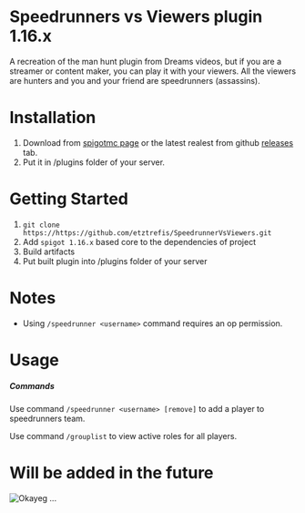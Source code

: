 # Speedrunners vs Viewers plugin 1.16.x

A recreation of the man hunt plugin from Dreams videos, but if you are a streamer or content maker,
    you can play it with your viewers. All the viewers are hunters and you and your friend are 
    speedrunners (assassins).

# Installation 

1. Download from [spigotmc page](https://www.spigotmc.org/resources/speedrunners-vs-viewers.86819/) or the latest realest from github [releases](https://github.com/etztrefis/SpeedrunnerVsViewers/releases) tab.
2. Put it in /plugins folder of your server.

# Getting Started

1. `git clone https://https://github.com/etztrefis/SpeedrunnerVsViewers.git`
2. Add `spigot 1.16.x` based core to the dependencies of project
3. Build artifacts 
4. Put built plugin into /plugins folder of your server

# Notes

 - Using `/speedrunner <username>` command requires an op permission.
 
 # Usage
 
 ##### Commands
 
 Use command `/speedrunner <username> [remove]` to add a player to speedrunners team.
 
 Use command `/grouplist` to view active roles for all players.
 
 # Will be added in the future
 
 
 ![Okayeg](https://cdn.betterttv.net/emote/5de9cb6191129e77b47ca987/2x) ...